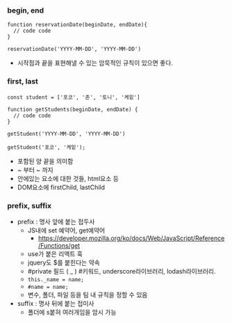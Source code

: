 ### begin, end

```
function reservationDate(beginDate, endDate){
  // code code
}

reservationDate('YYYY-MM-DD', 'YYYY-MM-DD')
```

- 시작점과 끝을 표현해낼 수 있는 암묵적인 규칙이 있으면 좋다.


### first, last

```
const student = ['포코', '존', '토니', '케잍']

function getStudents(beginDate, endDate) {
  // code code
}

getStudent('YYYY-MM-DD', 'YYYY-MM-DD')

getStudent('포코', '케잍');
```
- 포함된 양 끝을 의미함
- ~ 부터 ~ 까지
- 안에있는 요소에 대한 것들, html요소 등
- DOM요소에 firstChild, lastChild

### prefix, suffix
- prefix : 명사 앞에 붙는 접두사
  - JS내에 set 예약어, get예약어
    - https://developer.mozilla.org/ko/docs/Web/JavaScript/Reference/Functions/get
  - use가 붙은 리액트 훅
  - jquery도 $를 붙힌다는 약속
  - #private 필드 ( _ ) #키워드, underscore라이브러리, lodash라이브러리.
  - ``` this._name = name; ```
  - ``` #name = name; ```
  - 변수, 폴더, 파일 등을 팀 내 규칙을 정할 수 있음
- suffix : 명사 뒤에 붙는 접미사
  - 폴더에 s붙혀 여러개임을 암시 가능



